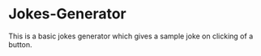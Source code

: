 # Jokes-Generator
This is a basic jokes generator which gives a sample joke on clicking of a button.
